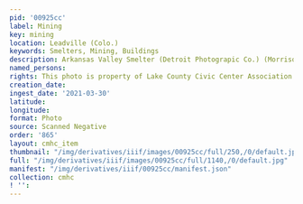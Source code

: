 ```yaml
---
pid: '00925cc'
label: Mining
key: mining
location: Leadville (Colo.)
keywords: Smelters, Mining, Buildings
description: Arkansas Valley Smelter (Detroit Photograpic Co.) (Morrison collection)
named_persons: 
rights: This photo is property of Lake County Civic Center Association.
creation_date: 
ingest_date: '2021-03-30'
latitude: 
longitude: 
format: Photo
source: Scanned Negative
order: '865'
layout: cmhc_item
thumbnail: "/img/derivatives/iiif/images/00925cc/full/250,/0/default.jpg"
full: "/img/derivatives/iiif/images/00925cc/full/1140,/0/default.jpg"
manifest: "/img/derivatives/iiif/00925cc/manifest.json"
collection: cmhc
! '': 
---
```

